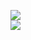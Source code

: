 [![](https://img.shields.io/badge/Made%20With-Github%20Spray-lightgrey.svg?style=for-the-badge&logo=github)](https://github.com/Annihil/github-spray#20476)  
[![](https://i.imgur.com/2DrTn0Z.gif)](https://github.com/Annihil/github-spray)